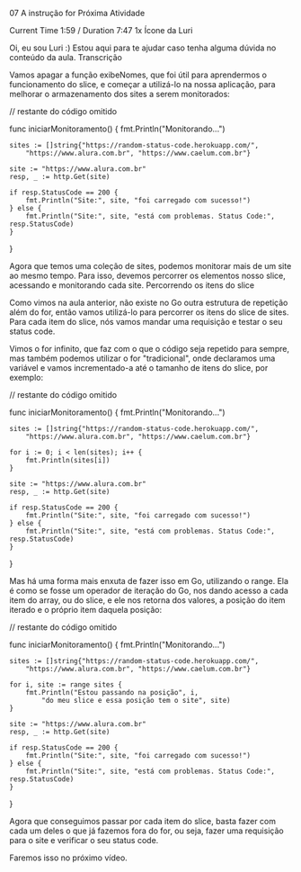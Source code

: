 07
A instrução for
Próxima Atividade

Current Time 1:59
/
Duration 7:47
1x
Ícone da Luri

Oi, eu sou Luri :) Estou aqui para te ajudar caso tenha alguma dúvida no conteúdo da aula.
Transcrição

Vamos apagar a função exibeNomes, que foi útil para aprendermos o funcionamento do slice, e começar a utilizá-lo na nossa aplicação, para melhorar o armazenamento dos sites a serem monitorados:

// restante do código omitido

func iniciarMonitoramento() {
    fmt.Println("Monitorando...")

    sites := []string{"https://random-status-code.herokuapp.com/", 
        "https://www.alura.com.br", "https://www.caelum.com.br"}

    site := "https://www.alura.com.br"
    resp, _ := http.Get(site)

    if resp.StatusCode == 200 {
        fmt.Println("Site:", site, "foi carregado com sucesso!")
    } else {
        fmt.Println("Site:", site, "está com problemas. Status Code:", resp.StatusCode)
    }
}

Agora que temos uma coleção de sites, podemos monitorar mais de um site ao mesmo tempo. Para isso, devemos percorrer os elementos nosso slice, acessando e monitorando cada site.
Percorrendo os itens do slice

Como vimos na aula anterior, não existe no Go outra estrutura de repetição além do for, então vamos utilizá-lo para percorrer os itens do slice de sites. Para cada item do slice, nós vamos mandar uma requisição e testar o seu status code.

Vimos o for infinito, que faz com o que o código seja repetido para sempre, mas também podemos utilizar o for "tradicional", onde declaramos uma variável e vamos incrementado-a até o tamanho de itens do slice, por exemplo:

// restante do código omitido

func iniciarMonitoramento() {
    fmt.Println("Monitorando...")

    sites := []string{"https://random-status-code.herokuapp.com/", 
        "https://www.alura.com.br", "https://www.caelum.com.br"}

    for i := 0; i < len(sites); i++ {
        fmt.Println(sites[i])
    }

    site := "https://www.alura.com.br"
    resp, _ := http.Get(site)

    if resp.StatusCode == 200 {
        fmt.Println("Site:", site, "foi carregado com sucesso!")
    } else {
        fmt.Println("Site:", site, "está com problemas. Status Code:", resp.StatusCode)
    }
}

Mas há uma forma mais enxuta de fazer isso em Go, utilizando o range. Ela é como se fosse um operador de iteração do Go, nos dando acesso a cada item do array, ou do slice, e ele nos retorna dos valores, a posição do item iterado e o próprio item daquela posição:

// restante do código omitido

func iniciarMonitoramento() {
    fmt.Println("Monitorando...")

    sites := []string{"https://random-status-code.herokuapp.com/", 
        "https://www.alura.com.br", "https://www.caelum.com.br"}

    for i, site := range sites {
        fmt.Println("Estou passando na posição", i,
            "do meu slice e essa posição tem o site", site)
    }

    site := "https://www.alura.com.br"
    resp, _ := http.Get(site)

    if resp.StatusCode == 200 {
        fmt.Println("Site:", site, "foi carregado com sucesso!")
    } else {
        fmt.Println("Site:", site, "está com problemas. Status Code:", resp.StatusCode)
    }
}

Agora que conseguimos passar por cada item do slice, basta fazer com cada um deles o que já fazemos fora do for, ou seja, fazer uma requisição para o site e verificar o seu status code.

Faremos isso no próximo vídeo.
